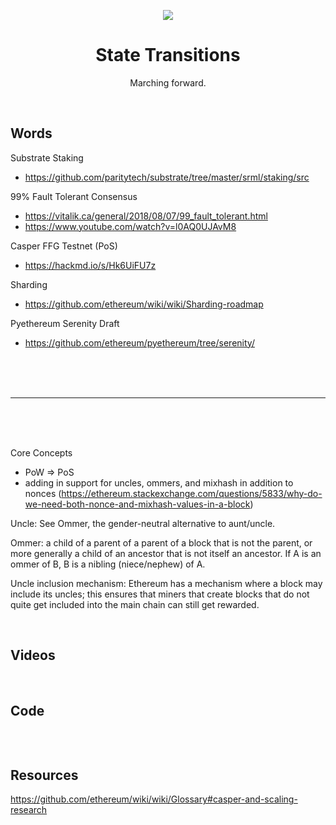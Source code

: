 <div align="center">
    <p align="center">
        <img src="state_transitions.png">  
    </p>
    <h1 align="center">
        State Transitions
    </h1>
    <p align="center">
        Marching forward.
    </p>
</div>
<br>

## Words

Substrate Staking
- https://github.com/paritytech/substrate/tree/master/srml/staking/src

99% Fault Tolerant Consensus
- https://vitalik.ca/general/2018/08/07/99_fault_tolerant.html
- https://www.youtube.com/watch?v=l0AQ0UJAvM8

Casper FFG Testnet (PoS)
- https://hackmd.io/s/Hk6UiFU7z

Sharding
- https://github.com/ethereum/wiki/wiki/Sharding-roadmap

Pyethereum Serenity Draft
- https://github.com/ethereum/pyethereum/tree/serenity/

<br><br><br>

<hr>

<br><br><br>

Core Concepts
- PoW => PoS
- adding in support for uncles, ommers, and mixhash in addition to nonces (https://ethereum.stackexchange.com/questions/5833/why-do-we-need-both-nonce-and-mixhash-values-in-a-block) 

Uncle: See Ommer, the gender-neutral alternative to aunt/uncle.

Ommer: a child of a parent of a parent of a block that is not the parent, or more generally a child of an ancestor that is not itself an ancestor. If A is an ommer of B, B is a nibling (niece/nephew) of A.

Uncle inclusion mechanism: Ethereum has a mechanism where a block may include its uncles; this ensures that miners that create blocks that do not quite get included into the main chain can still get rewarded.

<br>

## Videos


<br>

## Code

```rust

```

<br>

## Resources

https://github.com/ethereum/wiki/wiki/Glossary#casper-and-scaling-research

<br>

